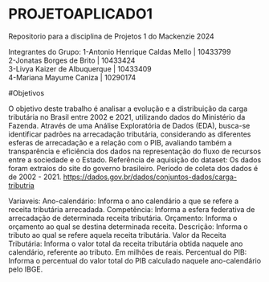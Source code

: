 # PROJETOAPLICADO1
Repositorio para a disciplina de Projetos 1 do Mackenzie 2024

Integrantes do Grupo:
1-Antonio Henrique Caldas Mello | 10433799 <br>
2-Jonatas Borges de Brito | 10433424 <br>
3-Livya Kaizer de Albuquerque | 10433409 <br>
4-Mariana Mayume Caniza | 10290174 <br>

#Objetivos

O objetivo deste trabalho é analisar a evolução e a distribuição da carga tributária no Brasil entre 2002 e 2021, utilizando dados do Ministério da Fazenda. Através de uma Análise Exploratória de Dados (EDA), busca-se identificar padrões na arrecadação tributária, considerando as diferentes esferas de arrecadação e a relação com o PIB, avaliando também a transparência e eficiência dos dados na representação do fluxo de recursos entre a sociedade e o Estado.
Referência de aquisição do dataset: Os dados foram extraios do site do governo brasileiro. Período de coleta dos dados é de 2002 - 2021. 
https://dados.gov.br/dados/conjuntos-dados/carga-tributria 

Variaveis:
Ano-calendário: Informa o ano calendário a que se refere a receita tributária arrecadada. 
Competência: Informa a esfera federativa de arrecadação de determinada receita tributária.
Orçamento: Informa o orçamento ao qual se destina determinada receita.
Descrição: Informa o tributo ao qual se refere aquela receita tributária. 
Valor da Receita Tributária: Informa o valor total da receita tributária obtida naquele ano calendário, referente ao tributo. Em milhões de reais. 
Percentual do PIB: Informa o percentual do valor total do PIB calculado naquele ano-calendário pelo IBGE.
